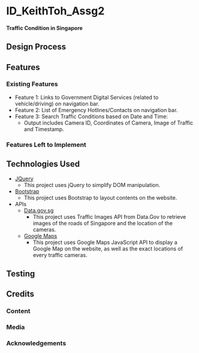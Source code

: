 # ID_KeithToh_Assg2
#### Traffic Condition in Singapore

## Design Process

## Features
### Existing Features 
* Feature 1: Links to Government Digital Services (related to vehicle/driving) on navigation bar.
* Feature 2: List of Emergency Hotlines/Contacts on navigation bar.
* Feature 3: Search Traffic Conditions based on Date and Time:
    * Output includes Camera ID, Coordinates of Camera, Image of Traffic and Timestamp.
### Features Left to Implement
## Technologies Used
* [JQuery](https://jquery.com)
    * This project uses jQuery to simplify DOM manipulation.
* [Bootstrap](https://getbootstrap.com/)
    * This project uses Bootstrap to layout contents on the website.
* APIs
    * [Data.gov.sg](https://data.gov.sg/)
        * This project uses Traffic Images API from Data.Gov to retrieve images of the roads of Singapore and the location of the cameras. 
    * [Google Maps](https://developers.google.com/maps/apis-by-platform)
        * This project uses Google Maps JavaScript API to display a Google Map on the website, as well as the exact locations of every traffic cameras.
## Testing

## Credits
### Content
### Media
### Acknowledgements